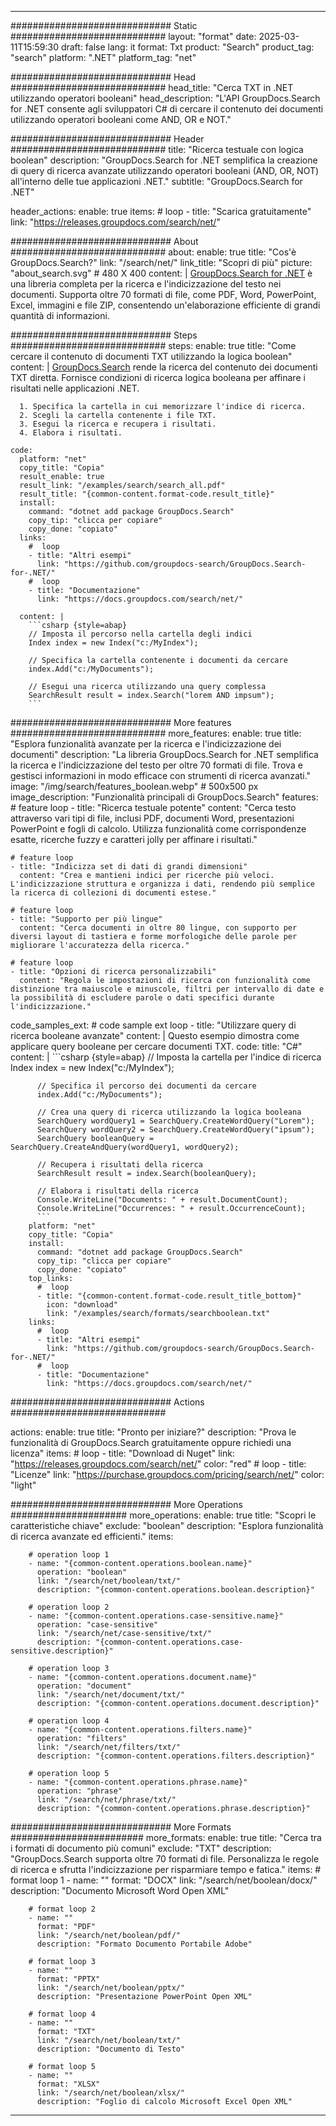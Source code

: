 
---
############################# Static ############################
layout: "format"
date:  2025-03-11T15:59:30
draft: false
lang: it
format: Txt
product: "Search"
product_tag: "search"
platform: ".NET"
platform_tag: "net"

############################# Head ############################
head_title: "Cerca TXT in .NET utilizzando operatori booleani"
head_description: "L'API GroupDocs.Search for .NET consente agli sviluppatori C# di cercare il contenuto dei documenti utilizzando operatori booleani come AND, OR e NOT."

############################# Header ############################
title: "Ricerca testuale con logica boolean" 
description: "GroupDocs.Search for .NET semplifica la creazione di query di ricerca avanzate utilizzando operatori booleani (AND, OR, NOT) all'interno delle tue applicazioni .NET."
subtitle: "GroupDocs.Search for .NET" 

header_actions:
  enable: true
  items:
    #  loop
    - title: "Scarica gratuitamente"
      link: "https://releases.groupdocs.com/search/net/"
      
############################# About ############################
about:
    enable: true
    title: "Cos'è GroupDocs.Search?"
    link: "/search/net/"
    link_title: "Scopri di più"
    picture: "about_search.svg" # 480 X 400
    content: |
       [GroupDocs.Search for .NET](/search/net/) è una libreria completa per la ricerca e l'indicizzazione del testo nei documenti. Supporta oltre 70 formati di file, come PDF, Word, PowerPoint, Excel, immagini e file ZIP, consentendo un'elaborazione efficiente di grandi quantità di informazioni.

############################# Steps ############################
steps:
    enable: true
    title: "Come cercare il contenuto di documenti TXT utilizzando la logica boolean"
    content: |
      [GroupDocs.Search](/search/net/) rende la ricerca del contenuto dei documenti TXT diretta. Fornisce condizioni di ricerca logica booleana per affinare i risultati nelle applicazioni .NET.
      
      1. Specifica la cartella in cui memorizzare l'indice di ricerca.
      2. Scegli la cartella contenente i file TXT.
      3. Esegui la ricerca e recupera i risultati.
      4. Elabora i risultati.
   
    code:
      platform: "net"
      copy_title: "Copia"
      result_enable: true
      result_link: "/examples/search/search_all.pdf"
      result_title: "{common-content.format-code.result_title}"
      install:
        command: "dotnet add package GroupDocs.Search"
        copy_tip: "clicca per copiare"
        copy_done: "copiato"
      links:
        #  loop
        - title: "Altri esempi"
          link: "https://github.com/groupdocs-search/GroupDocs.Search-for-.NET/"
        #  loop
        - title: "Documentazione"
          link: "https://docs.groupdocs.com/search/net/"
          
      content: |
        ```csharp {style=abap}
        // Imposta il percorso nella cartella degli indici
        Index index = new Index("c:/MyIndex");

        // Specifica la cartella contenente i documenti da cercare
        index.Add("c:/MyDocuments");

        // Esegui una ricerca utilizzando una query complessa
        SearchResult result = index.Search("lorem AND impsum");
        ```            

############################# More features ############################
more_features:
  enable: true
  title: "Esplora funzionalità avanzate per la ricerca e l'indicizzazione dei documenti"
  description: "La libreria GroupDocs.Search for .NET semplifica la ricerca e l'indicizzazione del testo per oltre 70 formati di file. Trova e gestisci informazioni in modo efficace con strumenti di ricerca avanzati."
  image: "/img/search/features_boolean.webp" # 500x500 px
  image_description: "Funzionalità principali di GroupDocs.Search"
  features:
    # feature loop
    - title: "Ricerca testuale potente"
      content: "Cerca testo attraverso vari tipi di file, inclusi PDF, documenti Word, presentazioni PowerPoint e fogli di calcolo. Utilizza funzionalità come corrispondenze esatte, ricerche fuzzy e caratteri jolly per affinare i risultati."

    # feature loop
    - title: "Indicizza set di dati di grandi dimensioni"
      content: "Crea e mantieni indici per ricerche più veloci. L'indicizzazione struttura e organizza i dati, rendendo più semplice la ricerca di collezioni di documenti estese."

    # feature loop
    - title: "Supporto per più lingue"
      content: "Cerca documenti in oltre 80 lingue, con supporto per diversi layout di tastiera e forme morfologiche delle parole per migliorare l'accuratezza della ricerca."

    # feature loop
    - title: "Opzioni di ricerca personalizzabili"
      content: "Regola le impostazioni di ricerca con funzionalità come distinzione tra maiuscole e minuscole, filtri per intervallo di date e la possibilità di escludere parole o dati specifici durante l'indicizzazione."
      
  code_samples_ext:
    # code sample ext loop
    - title: "Utilizzare query di ricerca booleane avanzate"
      content: |
        Questo esempio dimostra come applicare query booleane per cercare documenti TXT.
      code:
        title: "C#"
        content: |
          ```csharp {style=abap}
          // Imposta la cartella per l'indice di ricerca
          Index index = new Index("c:/MyIndex");
              
          // Specifica il percorso dei documenti da cercare
          index.Add("c:/MyDocuments");

          // Crea una query di ricerca utilizzando la logica booleana
          SearchQuery wordQuery1 = SearchQuery.CreateWordQuery("Lorem");
          SearchQuery wordQuery2 = SearchQuery.CreateWordQuery("ipsum");
          SearchQuery booleanQuery = SearchQuery.CreateAndQuery(wordQuery1, wordQuery2);

          // Recupera i risultati della ricerca
          SearchResult result = index.Search(booleanQuery);
          
          // Elabora i risultati della ricerca
          Console.WriteLine("Documents: " + result.DocumentCount);
          Console.WriteLine("Occurrences: " + result.OccurrenceCount);
          ```
        platform: "net"
        copy_title: "Copia"
        install:
          command: "dotnet add package GroupDocs.Search"
          copy_tip: "clicca per copiare"
          copy_done: "copiato"
        top_links:
          #  loop
          - title: "{common-content.format-code.result_title_bottom}"
            icon: "download"
            link: "/examples/search/formats/searchboolean.txt"
        links:
          #  loop
          - title: "Altri esempi"
            link: "https://github.com/groupdocs-search/GroupDocs.Search-for-.NET/"
          #  loop
          - title: "Documentazione"
            link: "https://docs.groupdocs.com/search/net/"
            

            


############################# Actions ############################

actions:
  enable: true
  title: "Pronto per iniziare?"
  description: "Prova le funzionalità di GroupDocs.Search gratuitamente oppure richiedi una licenza"
  items:
    #  loop
    - title: "Download di Nuget"
      link: "https://releases.groupdocs.com/search/net/"
      color: "red"
        #  loop
    - title: "Licenze"
      link: "https://purchase.groupdocs.com/pricing/search/net/"
      color: "light"


############################# More Operations #####################
more_operations:
    enable: true
    title: "Scopri le caratteristiche chiave"
    exclude: "boolean"
    description: "Esplora funzionalità di ricerca avanzate ed efficienti."
    items: 
          
        # operation loop 1
        - name: "{common-content.operations.boolean.name}"
          operation: "boolean"
          link: "/search/net/boolean/txt/"
          description: "{common-content.operations.boolean.description}"

        # operation loop 2
        - name: "{common-content.operations.case-sensitive.name}"
          operation: "case-sensitive"
          link: "/search/net/case-sensitive/txt/"
          description: "{common-content.operations.case-sensitive.description}"

        # operation loop 3
        - name: "{common-content.operations.document.name}"
          operation: "document"
          link: "/search/net/document/txt/"
          description: "{common-content.operations.document.description}"

        # operation loop 4
        - name: "{common-content.operations.filters.name}"
          operation: "filters"
          link: "/search/net/filters/txt/"
          description: "{common-content.operations.filters.description}"

        # operation loop 5
        - name: "{common-content.operations.phrase.name}"
          operation: "phrase"
          link: "/search/net/phrase/txt/"
          description: "{common-content.operations.phrase.description}"
          
        
          
############################# More Formats ########################
more_formats:
    enable: true
    title: "Cerca tra i formati di documento più comuni"
    exclude: "TXT"
    description: "GroupDocs.Search supporta oltre 70 formati di file. Personalizza le regole di ricerca e sfrutta l'indicizzazione per risparmiare tempo e fatica."
    items: 
        # format loop 1
        - name: ""
          format: "DOCX"
          link: "/search/net/boolean/docx/"
          description: "Documento Microsoft Word Open XML"
          
        # format loop 2
        - name: ""
          format: "PDF"
          link: "/search/net/boolean/pdf/"
          description: "Formato Documento Portabile Adobe"
          
        # format loop 3
        - name: ""
          format: "PPTX"
          link: "/search/net/boolean/pptx/"
          description: "Presentazione PowerPoint Open XML"

        # format loop 4
        - name: ""
          format: "TXT"
          link: "/search/net/boolean/txt/"
          description: "Documento di Testo"
          
        # format loop 5
        - name: ""
          format: "XLSX"
          link: "/search/net/boolean/xlsx/"
          description: "Foglio di calcolo Microsoft Excel Open XML"
  

---